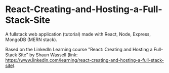 # React-Creating-and-Hosting-a-Full-Stack-Site
A fullstack web application (tutorial) made with React, Node, Express, MongoDB (MERN stack).

Based on the LinkedIn Learning course "React: Creating and Hosting a Full-Stack Site" by Shaun Wassell (link: https://www.linkedin.com/learning/react-creating-and-hosting-a-full-stack-site).
